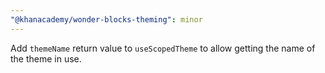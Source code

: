 ```yaml
---
"@khanacademy/wonder-blocks-theming": minor
---
```


Add `themeName` return value to `useScopedTheme` to allow getting the name of the theme in use.
